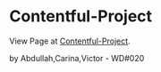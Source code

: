 # Contentful-Project

View Page at [Contentful-Project](https://abdushabk.github.io/Contentful-project).

by Abdullah,Carina,Victor - WD#020


